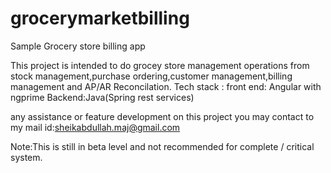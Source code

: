 # grocerymarketbilling
Sample Grocery store billing app 
 
This project is intended to do grocey store management operations from stock management,purchase ordering,customer management,billing management and AP/AR Reconcilation. 
Tech stack :
front end: Angular with ngprime
Backend:Java(Spring rest services)

any assistance or feature development on this project you may contact to my mail id:sheikabdullah.maj@gmail.com

Note:This is still in beta level and not recommended for complete / critical system.
